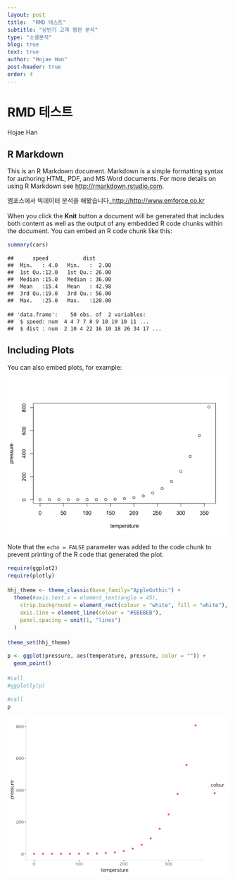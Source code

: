 ```yaml
---
layout: post
title:  "RMD 테스트"
subtitle: "상반기 고객 평판 분석"
type: "소셜분석"
blog: true
text: true
author: "Hojae Han"
post-header: true
order: 4
---
```


RMD 테스트
================
Hojae Han

R Markdown
----------

This is an R Markdown document. Markdown is a simple formatting syntax for authoring HTML, PDF, and MS Word documents. For more details on using R Markdown see <http://rmarkdown.rstudio.com>.

엠포스에서 빅데이터 분석을 해봤습니다<sub>~</sub><http://http://www.emforce.co.kr>

When you click the **Knit** button a document will be generated that includes both content as well as the output of any embedded R code chunks within the document. You can embed an R code chunk like this:

``` r
summary(cars)
```

    ##      speed           dist       
    ##  Min.   : 4.0   Min.   :  2.00  
    ##  1st Qu.:12.0   1st Qu.: 26.00  
    ##  Median :15.0   Median : 36.00  
    ##  Mean   :15.4   Mean   : 42.98  
    ##  3rd Qu.:19.0   3rd Qu.: 56.00  
    ##  Max.   :25.0   Max.   :120.00

    ## 'data.frame':    50 obs. of  2 variables:
    ##  $ speed: num  4 4 7 7 8 9 10 10 10 11 ...
    ##  $ dist : num  2 10 4 22 16 10 18 26 34 17 ...

Including Plots
---------------

You can also embed plots, for example:

![](2018-03-14_test_files/figure-markdown_github/pressure-1.png)

Note that the `echo = FALSE` parameter was added to the code chunk to prevent printing of the R code that generated the plot.

``` r
require(ggplot2)
require(plotly)

hhj_theme <- theme_classic(base_family="AppleGothic") +
  theme(#axis.text.x = element_text(angle = 45),
    strip.background = element_rect(colour = "white", fill = "white"), 
    axis.line = element_line(colour = "#EBEBEB"), 
    panel.spacing = unit(1, "lines")
  )

theme_set(hhj_theme)
```

``` r
p <- ggplot(pressure, aes(temperature, pressure, color = "")) +
  geom_point()

#call
#ggplotly(p)
```

``` r
#call
p
```

![](2018-03-14_test_files/figure-markdown_github/unnamed-chunk-4-1.png)
